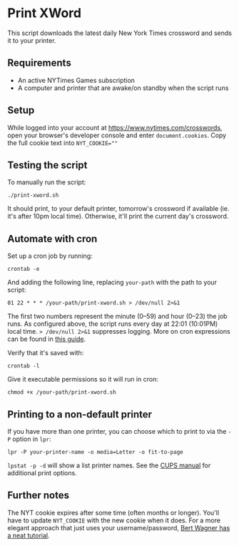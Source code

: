 # Print XWord
This script downloads the latest daily New York Times crossword and sends it to your printer.

## Requirements
* An active NYTimes Games subscription
* A computer and printer that are awake/on standby when the script runs

## Setup

While logged into your account at https://www.nytimes.com/crosswords, open your browser's developer console and enter `document.cookies`. Copy the full cookie text into `NYT_COOKIE=""`

## Testing the script
To manually run the script:

```
./print-xword.sh
```

It should print, to your default printer, tomorrow's crossword if available (ie. it's after 10pm local time). Otherwise, it'll print the current day's crossword.

## Automate with cron
Set up a cron job by running:

```
crontab -e
```

And adding the following line, replacing `your-path` with the path to your script:

```
01 22 * * * /your-path/print-xword.sh > /dev/null 2>&1
```

The first two numbers represent the minute (0–59) and hour (0–23) the job runs. As configured above, the script runs every day at 22:01 (10:01PM) local time. `> /dev/null 2>&1` suppresses logging. More on cron expressions can be found in [this guide](https://medium.com/@justin_ng/how-to-run-your-script-on-a-schedule-using-crontab-on-macos-a-step-by-step-guide-a7ba539acf76).

Verify that it's saved with:

```
crontab -l
```

Give it executable permissions so it will run in cron:

```
chmod +x /your-path/print-xword.sh
```

## Printing to a non-default printer
If you have more than one printer, you can choose which to print to via the `-P` option in `lpr`:

```
lpr -P your-printer-name -o media=Letter -o fit-to-page
```

`lpstat -p -d` will show a list printer names. See the [CUPS manual](https://www.cups.org/doc/options.html#PRINTER) for additional print options.

## Further notes
The NYT cookie expires after some time (often months or longer). You'll have to update `NYT_COOKIE` with the new cookie when it does. For a more elegant approach that just uses your username/password, [Bert Wagner has a neat tutorial](https://bertwagner.com/posts/using-curl-to-automate-multipage-logins/).
